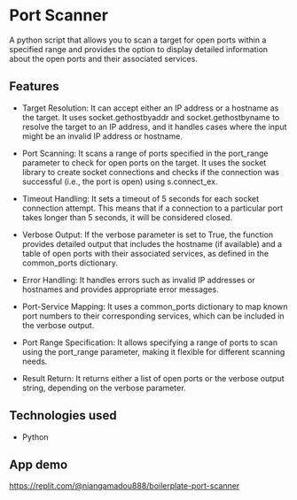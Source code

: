 
# Port Scanner
A python script that allows you to scan a target for open ports within a specified range and provides the option to display detailed information about the open ports and their associated services.
## Features

- Target Resolution: It can accept either an IP address or a hostname as the target. It uses socket.gethostbyaddr and socket.gethostbyname to resolve the target to an IP address, and it handles cases where the input might be an invalid IP address or hostname.

- Port Scanning: It scans a range of ports specified in the port_range parameter to check for open ports on the target. It uses the socket library to create socket connections and checks if the connection was successful (i.e., the port is open) using s.connect_ex.

- Timeout Handling: It sets a timeout of 5 seconds for each socket connection attempt. This means that if a connection to a particular port takes longer than 5 seconds, it will be considered closed.

- Verbose Output: If the verbose parameter is set to True, the function provides detailed output that includes the hostname (if available) and a table of open ports with their associated services, as defined in the common_ports dictionary.

- Error Handling: It handles errors such as invalid IP addresses or hostnames and provides appropriate error messages.

- Port-Service Mapping: It uses a common_ports dictionary to map known port numbers to their corresponding services, which can be included in the verbose output.

- Port Range Specification: It allows specifying a range of ports to scan using the port_range parameter, making it flexible for different scanning needs.

- Result Return: It returns either a list of open ports or the verbose output string, depending on the verbose parameter.


## Technologies used
- Python
## App demo

https://replit.com/@niangamadou888/boilerplate-port-scanner
